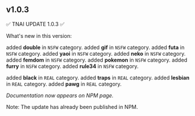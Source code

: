 ## v1.0.3
✅ TNAI UPDATE 1.0.3 ✅ 

What's new in this version:

added **double** in `NSFW` category.
added **gif** in `NSFW` category.
added **futa** in `NSFW` category.
added **yaoi** in `NSFW` category.
added **neko** in `NSFW` category.
added **femdom** in `NSFW` category.
added **pokemon** in `NSFW` category.
added **furry** in `NSFW` category.
added **rule34** in `NSFW` category.

added **black** in `REAL` category.
added **traps** in `REAL` category.
added **lesbian** in `REAL` category.
added **pawg** in `REAL` category.

_Documentation now appears on NPM page._

Note: The update has already been published in NPM.
